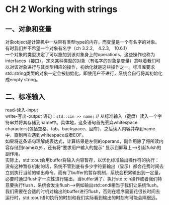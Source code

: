 # CH 2 Working with strings 
## 一、对象和变量
对象object是计算机中一块带有类型type的内存，而变量是一个有名字的对象。有时我们并不希望一个对象有名字（ch 3.2.2,&emsp;4.2.3,&emsp;10.6.1）  
一个对象的类型决定了可以施加到该对象身上的operations，这些操作也称为interfaces（接口）。定义某种类型的对象（有名字的对象是变量）意味着我们可以对该对象进行与其类型相应的操作，初始化就是这些操作之一。标准库要求std::string类型的对象一定会被初始化，即使用户不进行，系统会自行将其初始化成empty string。  
## 二、标准输入
read-读入-input  
write-写出-output 
语句：`std::cin >> name;`  // 从标准输入（键盘）读入一个字符串并将其存储到name中。具体地，这条语句首先丢弃whitespace characters(包括空格、tab、backspace、回车)，之后读入内容并存到name中，直到再次遇到whitespace或者EOF。  
如果将这条语句理解成表达式，计算结果是左侧的operand，副作用除了将所读内容存储到name以外，还有将“要求用户输入的提示” 显示到屏幕上——>引起fulsh的副作用。  
实际上，std::cout会用buffer将输入内容暂存，以优化标准输出操作符的执行： 没有这种暂存机制的话，系统不管到底有多少字符要输出（显示）都会花费时间去立刻执行当前的输出命令。而有了buffer的暂存机制，系统会积累输出到一定量，必要时通过flush才一次性进行输出。当buffer满了、执行std::cin操作或者我们特意要执行flush，系统会发生flush-->例如输出std::endl相当于我们让系统flush。我们需要在合适的时机对输出的buffer进行flush，否则在程序需要花很长时间去运行时，std::cout语句执行的时刻和我们实际看到输出的时刻有可能会隔很远。

